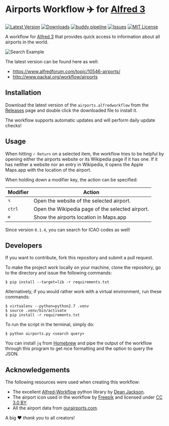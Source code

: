 # Airports Workflow ✈️ for [Alfred 3](http://www.alfredapp.com)

[![Latest Version](https://img.shields.io/github/tag/otherguy/alfred-airports-workflow.svg?style=flat-square&label=release)](https://github.com/otherguy/alfred-airports-workflow/tags)
[![Downloads](https://img.shields.io/github/downloads/otherguy/alfred-airports-workflow/total.svg?style=flat-square)](https://github.com/otherguy/alfred-airports-workflow/releases)
[![buddy pipeline](https://app.buddy.works/basecamp/alfred-airports-workflow/pipelines/pipeline/182159/badge.svg?style=flat-square&token=5f3e3024675ba4b8ce4f11118a08d5999d1cfa2cbb5e09e60f82928a315e54cc)](https://app.buddy.works/basecamp/alfred-airports-workflow/pipelines/pipeline/182159)
[![Issues](https://img.shields.io/github/issues/otherguy/alfred-airports-workflow.svg?style=flat-square)](https://github.com/otherguy/alfred-airports-workflow/issues)
[![MIT License](https://img.shields.io/badge/license-MIT-blue.svg?style=flat-square)](LICENSE.md)

A workflow for [Alfred 3](http://www.alfredapp.com) that provides quick access to information about all airports in the world.

![Search Example](resources/screencast-1-resized.gif)

The latest version can be found here as well:

* https://www.alfredforum.com/topic/10546-airports/
* http://www.packal.org/workflow/airports

## Installation

Download the latest version of the `airports.alfredworkflow` from the [Releases](https://github.com/otherguy/alfred-airports-workflow/releases) page and double click the downloaded file to install it.

The workflow supports automatic updates and will perform daily update checks!

## Usage

When hitting `⏎ Return` on a selected item, the workflow tries to be helpful by opening either the airports website or its Wikipedia page if it has one. If it has neither a website nor an entry in Wikipedia, it opens the Apple Maps.app with the location of the airport.

When holding down a modifier key, the action can be specified:

| Modifier | Action                                           |
|----------|--------------------------------------------------|
| `⌥`      | Open the website of the selected airport.        |
| `ctrl`   | Open the Wikipedia page of the selected airport. |
| `⌘`      | Show the airports location in Maps.app           |

Since version `0.1.4`, you can search for ICAO codes as well!

## Developers

If you want to contribute, fork this repository and submit a pull request.

To make the project work locally on your machine, clone the repository, go to the directory and issue the following commands:

    $ pip install --target=lib -r requirements.txt

Alternatively, if you would rather work with a virtual environment, run these commands:

    $ virtualenv --python=python2.7 .venv
    $ source .venv/bin/activate
    $ pip install -r requirements.txt

To run the script in the terminal, simply do:

    $ python airports.py <search query>

You can install `jq` from [Homebrew](https://brew.sh) and pipe the output of the workflow through this program to get nice formatting and the option to query the JSON.

## Acknowledgements

The following resources were used when creating this workflow:

* The excellent [Alfred-Workflow](https://github.com/deanishe/alfred-workflow) python library by [Dean Jackson](https://github.com/deanishe).
* The airport icon used in the workflow by [Freepik](http://www.freepik.com) and licensed under [CC 3.0 BY](http://creativecommons.org/licenses/by/3.0/).
* All the airport data from [ourairports.com](http://ourairports.com/).

A big ♥️ _thank you_ to all creators!
